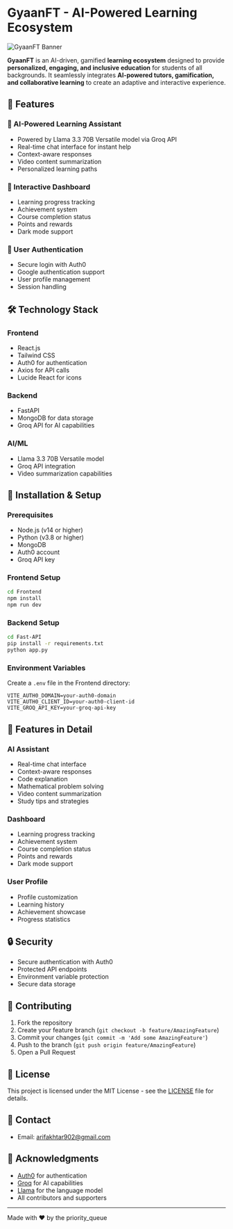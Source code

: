 # GyaanFT - AI-Powered Learning Ecosystem

![GyaanFT Banner](https://github.com/itzzGaurav7/sage-zingguru/blob/main/public/zing_banner.png)

**GyaanFT** is an AI-driven, gamified **learning ecosystem** designed to provide **personalized, engaging, and inclusive education** for students of all backgrounds. It seamlessly integrates **AI-powered tutors, gamification, and collaborative learning** to create an adaptive and interactive experience.

## 🚀 Features

### 🔹 AI-Powered Learning Assistant
- Powered by Llama 3.3 70B Versatile model via Groq API
- Real-time chat interface for instant help
- Context-aware responses
- Video content summarization
- Personalized learning paths

### 🔹 Interactive Dashboard
- Learning progress tracking
- Achievement system
- Course completion status
- Points and rewards
- Dark mode support

### 🔹 User Authentication
- Secure login with Auth0
- Google authentication support
- User profile management
- Session handling

## 🛠️ Technology Stack

### Frontend
- React.js
- Tailwind CSS
- Auth0 for authentication
- Axios for API calls
- Lucide React for icons

### Backend
- FastAPI
- MongoDB for data storage
- Groq API for AI capabilities

### AI/ML
- Llama 3.3 70B Versatile model
- Groq API integration
- Video summarization capabilities

## 🔧 Installation & Setup

### Prerequisites
- Node.js (v14 or higher)
- Python (v3.8 or higher)
- MongoDB
- Auth0 account
- Groq API key

### Frontend Setup
```bash
cd Frontend
npm install
npm run dev
```

### Backend Setup
```bash
cd Fast-API
pip install -r requirements.txt
python app.py
```

### Environment Variables
Create a `.env` file in the Frontend directory:
```env
VITE_AUTH0_DOMAIN=your-auth0-domain
VITE_AUTH0_CLIENT_ID=your-auth0-client-id
VITE_GROQ_API_KEY=your-groq-api-key
```

## 📱 Features in Detail

### AI Assistant
- Real-time chat interface
- Context-aware responses
- Code explanation
- Mathematical problem solving
- Video content summarization
- Study tips and strategies

### Dashboard
- Learning progress tracking
- Achievement system
- Course completion status
- Points and rewards
- Dark mode support

### User Profile
- Profile customization
- Learning history
- Achievement showcase
- Progress statistics

## 🔒 Security

- Secure authentication with Auth0
- Protected API endpoints
- Environment variable protection
- Secure data storage

## 🤝 Contributing

1. Fork the repository
2. Create your feature branch (`git checkout -b feature/AmazingFeature`)
3. Commit your changes (`git commit -m 'Add some AmazingFeature'`)
4. Push to the branch (`git push origin feature/AmazingFeature`)
5. Open a Pull Request

## 📝 License

This project is licensed under the MIT License - see the [LICENSE](LICENSE) file for details.


## 📧 Contact

- Email: arifakhtar902@gmail.com

## 🙏 Acknowledgments

- [Auth0](https://auth0.com) for authentication
- [Groq](https://groq.com) for AI capabilities
- [Llama](https://llama.ai) for the language model
- All contributors and supporters

---

Made with ❤️ by the priority_queue
```

